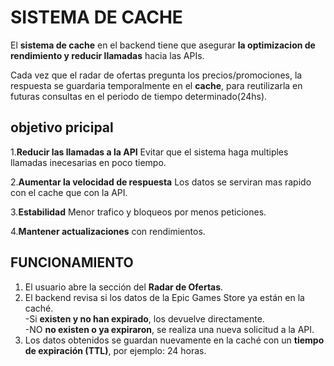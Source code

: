 # SISTEMA DE CACHE
   El **sistema de cache** en el backend tiene que asegurar **la optimizacion de rendimiento y reducir llamadas** hacia las APIs.

   Cada vez que el radar de ofertas pregunta los precios/promociones, la respuesta se guardaria temporalmente en el **cache**, para reutilizarla en futuras consultas en el periodo de tiempo determinado(24hs).

## objetivo pricipal 
1.**Reducir las llamadas a la API**
    Evitar   que el sistema haga multiples llamadas inecesarias en poco tiempo.

2.**Aumentar la velocidad de respuesta**
   Los datos se serviran mas rapido con el cache que con la API.

3.**Estabilidad**
   Menor trafico y bloqueos por menos peticiones.

4.**Mantener actualizaciones** con rendimientos.

## FUNCIONAMIENTO

1. El usuario abre la sección del **Radar de Ofertas**.  
2. El backend revisa si los datos de la Epic Games Store ya están en la caché.  
   -Si **existen y no han expirado**, los devuelve directamente.  
   -NO **no existen o ya expiraron**, se realiza una nueva solicitud a la API.  
3. Los datos obtenidos se guardan nuevamente en la caché con un **tiempo de expiración (TTL)**, por ejemplo: 24 horas.  

